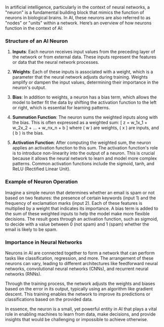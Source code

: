 In artificial intelligence, particularly in the context of neural networks, a "neuron" is a fundamental building block that mimics the function of neurons in biological brains. In AI, these neurons are also referred to as "nodes" or "units" within a network. Here’s an overview of how neurons function in the context of AI:

### Structure of an AI Neuron
1. **Inputs**: Each neuron receives input values from the preceding layer of the network or from external data. These inputs represent the features or data that the neural network processes.

2. **Weights**: Each of these inputs is associated with a weight, which is a parameter that the neural network adjusts during training. Weights amplify or dampen the input values, determining their importance in the neuron's output.

3. **Bias**: In addition to weights, a neuron has a bias term, which allows the model to better fit the data by shifting the activation function to the left or right, which is essential for learning patterns.

4. **Summation Function**: The neuron sums the weighted inputs along with the bias. This is often expressed as a weighted sum:
   \[
   z = w_1x_1 + w_2x_2 + ... + w_nx_n + b
   \]
   where \( w \) are weights, \( x \) are inputs, and \( b \) is the bias.

5. **Activation Function**: After computing the weighted sum, the neuron applies an activation function to this sum. The activation function's role is to introduce non-linearity into the output of a neuron. This is crucial because it allows the neural network to learn and model more complex patterns. Common activation functions include the sigmoid, tanh, and ReLU (Rectified Linear Unit).

### Example of Neuron Operation
Imagine a simple neuron that determines whether an email is spam or not based on two features: the presence of certain keywords (input 1) and the frequency of exclamation marks (input 2). Each of these features is multiplied by a weight that indicates its importance. A bias term is added to the sum of these weighted inputs to help the model make more flexible decisions. The result goes through an activation function, such as sigmoid, to decide with a value between 0 (not spam) and 1 (spam) whether the email is likely to be spam.

### Importance in Neural Networks
Neurons in AI are connected together to form a network that can perform tasks like classification, regression, and more. The arrangement of these neurons can vary, leading to different architectures like feedforward neural networks, convolutional neural networks (CNNs), and recurrent neural networks (RNNs).

Through the training process, the network adjusts the weights and biases based on the error in its output, typically using an algorithm like gradient descent. This training enables the network to improve its predictions or classifications based on the provided data.

In essence, the neuron is a small, yet powerful entity in AI that plays a vital role in enabling machines to learn from data, make decisions, and provide insights that would be challenging or impossible to achieve otherwise.